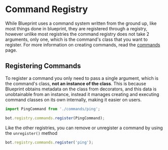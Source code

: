 # Command Registry

While Blueprint uses a command system written from the ground up, like
most things done in blueprint, they are registered through a registry, however
unlike most registries the command registry does not take 2 arguments, only one,
which is the command's class that you want to register. For more information on creating
commands, read the [commands](../commands.md) page.

## Registering Commands

To register a command you only need to pass a single argument, which is the command's class,
**not an instance of the class**. This is because Blueprint obtains metadata on the class from
decorators, and this data is unobtainable from an instance, instead it manages creating and executing
command classes on its own internally, making it easier on users.

```ts
import PingCommand from './commands/ping';

bot.registry.commands.register(PingCommand);
```

Like the other registries, you can remove or unregister a command by using the `unregister()` method

```ts
bot.registry.commands.register('ping');
```
